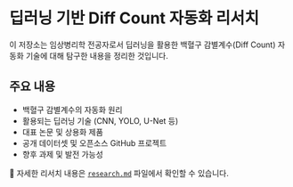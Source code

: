 # 딥러닝 기반 Diff Count 자동화 리서치

이 저장소는 임상병리학 전공자로서 딥러닝을 활용한 백혈구 감별계수(Diff Count) 자동화 기술에 대해 탐구한 내용을 정리한 것입니다.

## 주요 내용

- 백혈구 감별계수의 자동화 원리
- 활용되는 딥러닝 기술 (CNN, YOLO, U-Net 등)
- 대표 논문 및 상용화 제품
- 공개 데이터셋 및 오픈소스 GitHub 프로젝트
- 향후 과제 및 발전 가능성

📂 자세한 리서치 내용은 [`research.md`](./research.md) 파일에서 확인할 수 있습니다.

